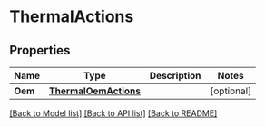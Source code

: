 # ThermalActions

## Properties
Name | Type | Description | Notes
------------ | ------------- | ------------- | -------------
**Oem** | [**ThermalOemActions**](ThermalOemActions.md) |  | [optional] 

[[Back to Model list]](../README.md#documentation-for-models) [[Back to API list]](../README.md#documentation-for-api-endpoints) [[Back to README]](../README.md)


